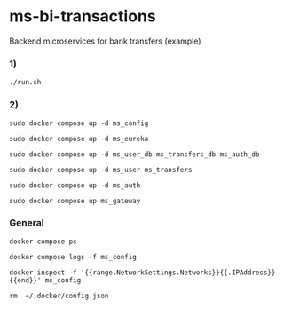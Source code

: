 # ms-bi-transactions
Backend microservices for bank transfers (example)

### 1)
`./run.sh`

### 2)
`sudo docker compose up -d ms_config`

`sudo docker compose up -d ms_eureka`

`sudo docker compose up -d ms_user_db ms_transfers_db ms_auth_db`

`sudo docker compose up -d ms_user ms_transfers`

`sudo docker compose up -d ms_auth`

`sudo docker compose up ms_gateway`

### General
`docker compose ps`

`docker compose logs -f ms_config`

`docker inspect -f '{{range.NetworkSettings.Networks}}{{.IPAddress}}{{end}}' ms_config`

`rm  ~/.docker/config.json `

